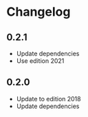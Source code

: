 Changelog
=========

0.2.1
-----

* Update dependencies
* Use edition 2021

0.2.0
-----

* Update to edition 2018
* Update dependencies